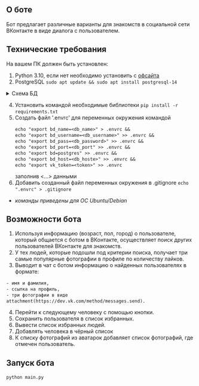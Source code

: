 ## О боте
Бот предлагает различные варианты для знакомств в социальной сети ВКонтакте в виде диалога с пользователем.

## Технические требования
На вашем ПК должен быть установлен:
1. Python 3.10, если нет необходимо установить с [офсайта](https://www.python.org/downloads/)
2. PostgreSQL ```sudo apt update && sudo apt install postgresql-14```

<details>
   <summary>Схема БД</summary>
   
   ![Схема БД](https://github.com/Aleks-SM/adpy76-team-diplom/raw/main/database/schema.png)
</details>

4. Установить командой необходимые библиотеки ```pip install -r requirements.txt```
5. Создать файл '.envrc' для переменных окружения командой 
    ```
    echo "export bd_name=<db_name>" > .envrc &&
    echo "export bd_username=<db_username>" >> .envrc &&
    echo "export bd_pass=<db_password>" >> .envrc &&
    echo "export bd_port=<db_port" >> .envrc &&
    echo "export bd=postgres" >> .envrc &&
    echo "export bd_host=<db_hoste>" >> .envrc &&
    echo "export vk_token=<token>" >> .envrc
    ``` 
   заполнив <...> данными
6. Добавить созданный файл переменных окружения в .gitignore ```echo ".envrc" > .gitignore```
* _команды приведены для ОС Ubuntu/Debian_

## Возможности бота

1. Используя информацию (возраст, пол, город) о пользователе, который общается с ботом в ВКонтакте, осуществляет поиск других пользователей ВКонтакте для знакомств.
2. У тех людей, которые подошли под критерии поиска, получает три самые популярные фотографии в профиле по количеству лайков.
3. Выводит в чат с ботом информацию о найденных пользователях в формате:
```
- имя и фамилия,
- ссылка на профиль,
- три фотографии в виде attachment(https://dev.vk.com/method/messages.send).
```
4. Перейти к следующему человеку с помощью кнопки.
5. Сохранить пользователя в список избранных.
6. Вывести список избранных людей.
7. Добавлять человека в чёрный список
8. К списку фотографий из аватарок добавляет список фотографий, где отмечен пользователь.

## Запуск бота
```python
python main.py
```